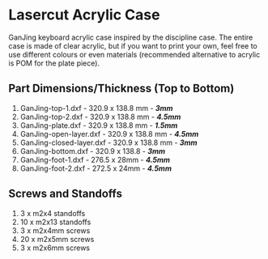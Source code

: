 # Lasercut Acrylic Case

GanJing keyboard acrylic case inspired by the discipline case. The entire case is made of clear acrylic, but if you want to print your own, feel free to use different colours or even materials (recommended alternative to acrylic is POM for the plate piece).

## Part Dimensions/Thickness (Top to Bottom)
1. GanJing-top-1.dxf - 320.9 x 138.8 mm - ***3mm***
2. GanJing-top-2.dxf - 320.9 x 138.8 mm - ***4.5mm***
3. GanJing-plate.dxf - 320.9 x 138.8 mm - ***1.5mm***
4. GanJing-open-layer.dxf - 320.9 x 138.8 mm - ***4.5mm***
5. GanJing-closed-layer.dxf - 320.9 x 138.8 mm - ***3mm***
6. GanJing-bottom.dxf - 320.9 x 138.8 - ***3mm***
7. GanJing-foot-1.dxf - 276.5 x 28mm - ***4.5mm***
8. GanJing-foot-2.dxf - 272.5 x 24mm - ***4.5mm***

## Screws and Standoffs
1. 3 x m2x4 standoffs
2. 10 x m2x13 standoffs
3. 3 x m2x4mm screws
4. 20 x m2x5mm screws
5. 3 x m2x6mm screws
